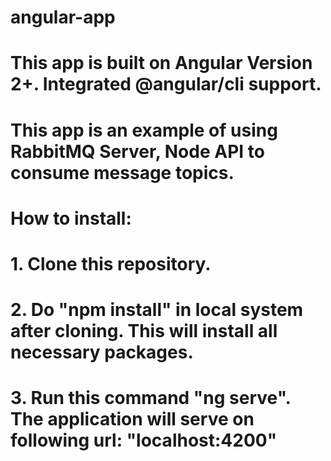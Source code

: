 # angular-app

# This app is built on Angular Version 2+. Integrated @angular/cli support.

# This app is an example of using RabbitMQ Server, Node API to consume message topics. 


# How to install:

# 1. Clone this repository.
# 2. Do "npm install" in local system after cloning. This will install all necessary packages.
# 3. Run this command "ng serve". The application will serve on following url: "localhost:4200"
